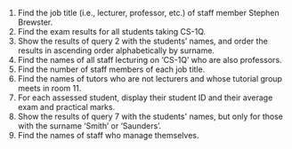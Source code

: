 1. Find the job title (i.e., lecturer, professor, etc.) of staff member Stephen Brewster.
2. Find the exam results for all students taking CS-1Q.
3. Show the results of query 2 with the students’ names, and order the results in ascending order alphabetically by surname.
4. Find the names of all staff lecturing on ‘CS-1Q’ who are also professors.
5. Find the number of staff members of each job title.
6. Find the names of tutors who are not lecturers and whose tutorial group meets in room 11.
7. For each assessed student, display their student ID and their average exam and practical marks.
8. Show the results of query 7 with the students' names, but only for those with the surname ‘Smith’ or ‘Saunders’.
9. Find the names of staff who manage themselves.